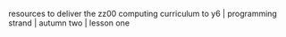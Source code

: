 resources to deliver the zz00 computing curriculum to y6 | programming strand | autumn two | lesson one
